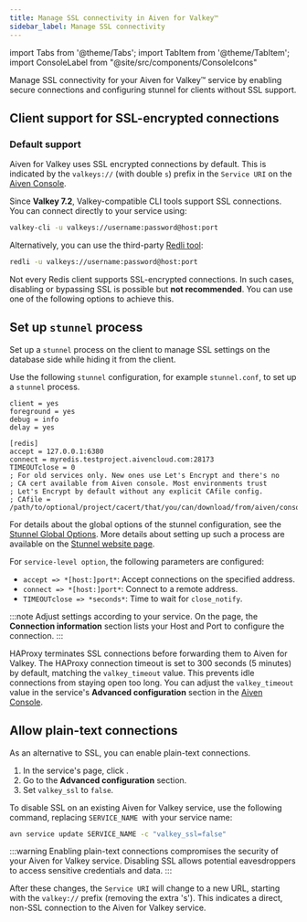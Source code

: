 ```yaml
---
title: Manage SSL connectivity in Aiven for Valkey™
sidebar_label: Manage SSL connectivity
---
```


import Tabs from '@theme/Tabs';
import TabItem from '@theme/TabItem';
import ConsoleLabel from "@site/src/components/ConsoleIcons"

Manage SSL connectivity for your Aiven for Valkey™ service by enabling secure connections and configuring stunnel for clients without SSL support.

## Client support for SSL-encrypted connections

### Default support

Aiven for Valkey uses SSL encrypted connections by default. This is indicated by the
`valkeys://` (with double `s`) prefix in the
`Service URI` on the [Aiven Console](https://console.aiven.io/).

Since **Valkey 7.2**, Valkey-compatible CLI tools support SSL connections. You can connect directly
to your service using:

```bash
valkey-cli -u valkeys://username:password@host:port
```

Alternatively, you can use the third-party [Redli tool](https://github.com/IBM-Cloud/redli):

```bash
redli -u valkeys://username:password@host:port
```

Not every Redis client supports SSL-encrypted connections. In such cases, disabling or
bypassing SSL is possible but **not recommended**. You can use one of the following
options to achieve this.

## Set up `stunnel` process

Set up a `stunnel` process on the client to manage SSL settings on the database
side while hiding it from the client.

Use the following `stunnel` configuration, for example
`stunnel.conf`, to set up a `stunnel` process.

```plaintext
client = yes
foreground = yes
debug = info
delay = yes

[redis]
accept = 127.0.0.1:6380
connect = myredis.testproject.aivencloud.com:28173
TIMEOUTclose = 0
; For old services only. New ones use Let's Encrypt and there's no
; CA cert available from Aiven console. Most environments trust
; Let's Encrypt by default without any explicit CAfile config.
; CAfile = /path/to/optional/project/cacert/that/you/can/download/from/aiven/console
```

For details about the global options of the stunnel configuration, see the
[Stunnel Global Options](https://www.stunnel.org/static/stunnel.html#GLOBAL-OPTIONS).
More details about setting up such a process are available on the
[Stunnel website page](https://www.stunnel.org/index.html).

For `service-level option`, the following parameters are configured:

- `accept => *[host:]port*`: Accept connections on the specified
  address.
- `connect => *[host:]port*`: Connect to a remote address.
- `TIMEOUTclose => *seconds*`: Time to wait for `close_notify`.

:::note
Adjust settings according to your service. On the <ConsoleLabel name="overview"/> page,
the **Connection information** section lists your Host and Port to configure the
connection.
:::

HAProxy terminates SSL connections before forwarding them to Aiven for Valkey. The
HAProxy connection timeout is set to 300 seconds (5 minutes) by default, matching
the `valkey_timeout` value. This prevents idle connections from staying open too long. You
can adjust the `valkey_timeout` value in the service's **Advanced configuration** section
in the [Aiven Console](https://console.aiven.io).

## Allow plain-text connections

As an alternative to SSL, you can enable plain-text connections.

<Tabs groupId="ssl-config">
<TabItem value="console" label="Aiven Console" default>

1. In the service's <ConsoleLabel name="overview"/> page, click
   <ConsoleLabel name="service settings"/>.
1. Go to the **Advanced configuration** section.
1. Set `valkey_ssl` to `false`.

</TabItem>
<TabItem value="cli" label="Aiven CLI">

To disable SSL on an existing Aiven for Valkey service, use the following command,
replacing `SERVICE_NAME `with your service name:

```bash
avn service update SERVICE_NAME -c "valkey_ssl=false"
```

</TabItem>
</Tabs>

:::warning
Enabling plain-text connections compromises the security of your Aiven for Valkey
service. Disabling SSL allows potential eavesdroppers to access sensitive credentials and data.
:::

After these changes, the `Service URI` will change to a new URL, starting with
the `valkey://` prefix (removing the extra 's'). This indicates a direct, non-SSL
connection to the Aiven for Valkey service.
